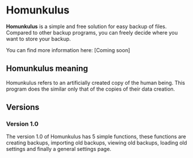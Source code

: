# Homunkulus
 **Homunkulus** is a simple and free solution for easy backup of files. Compared to other backup programs, you can freely decide where you want to store your backup.

You can find more information here: [Coming soon]

## Homunkulus meaning
Homunkulus refers to an artificially created copy of the human being. This program does the similar only that of the copies of their data creation.

## Versions
### Version 1.0
The version 1.0 of Homunkulus has 5 simple functions, these functions are creating backups, importing old backups, viewing old backups, loading old settings and finally a general settings page.
